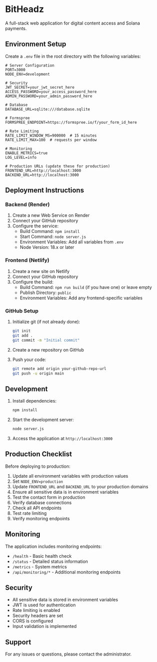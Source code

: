 # BitHeadz

A full-stack web application for digital content access and Solana payments.

## Environment Setup

Create a `.env` file in the root directory with the following variables:

```env
# Server Configuration
PORT=3000
NODE_ENV=development

# Security
JWT_SECRET=your_jwt_secret_here
ACCESS_PASSWORD=your_access_password_here
ADMIN_PASSWORD=your_admin_password_here

# Database
DATABASE_URL=sqlite:///database.sqlite

# Formspree
FORMSPREE_ENDPOINT=https://formspree.io/f/your_form_id_here

# Rate Limiting
RATE_LIMIT_WINDOW_MS=900000  # 15 minutes
RATE_LIMIT_MAX=100  # requests per window

# Monitoring
ENABLE_METRICS=true
LOG_LEVEL=info

# Production URLs (update these for production)
FRONTEND_URL=http://localhost:3000
BACKEND_URL=http://localhost:3000
```

## Deployment Instructions

### Backend (Render)

1. Create a new Web Service on Render
2. Connect your GitHub repository
3. Configure the service:
   - Build Command: `npm install`
   - Start Command: `node server.js`
   - Environment Variables: Add all variables from `.env`
   - Node Version: 18.x or later

### Frontend (Netlify)

1. Create a new site on Netlify
2. Connect your GitHub repository
3. Configure the build:
   - Build Command: `npm run build` (if you have one) or leave empty
   - Publish Directory: `public`
   - Environment Variables: Add any frontend-specific variables

### GitHub Setup

1. Initialize git (if not already done):
   ```bash
   git init
   git add .
   git commit -m "Initial commit"
   ```

2. Create a new repository on GitHub

3. Push your code:
   ```bash
   git remote add origin your-github-repo-url
   git push -u origin main
   ```

## Development

1. Install dependencies:
   ```bash
   npm install
   ```

2. Start the development server:
   ```bash
   node server.js
   ```

3. Access the application at `http://localhost:3000`

## Production Checklist

Before deploying to production:

1. Update all environment variables with production values
2. Set `NODE_ENV=production`
3. Update `FRONTEND_URL` and `BACKEND_URL` to your production domains
4. Ensure all sensitive data is in environment variables
5. Test the contact form in production
6. Verify database connections
7. Check all API endpoints
8. Test rate limiting
9. Verify monitoring endpoints

## Monitoring

The application includes monitoring endpoints:

- `/health` - Basic health check
- `/status` - Detailed status information
- `/metrics` - System metrics
- `/api/monitoring/*` - Additional monitoring endpoints

## Security

- All sensitive data is stored in environment variables
- JWT is used for authentication
- Rate limiting is enabled
- Security headers are set
- CORS is configured
- Input validation is implemented

## Support

For any issues or questions, please contact the administrator. 